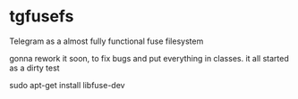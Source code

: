 # tgfusefs
Telegram as a almost fully functional fuse filesystem


gonna rework it soon, to fix bugs and put everything in classes. it all started as a dirty test


sudo apt-get install libfuse-dev
